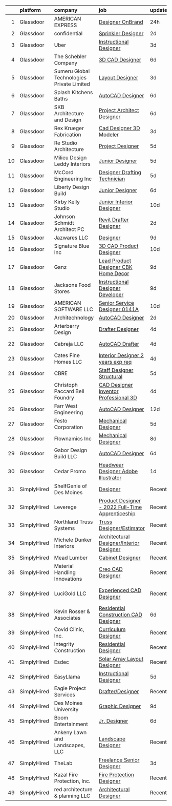 

|    | platform    | company                                    | job                                                                                                                                                                                                                                                                                                                                                                                                                                                                                                                                                                                                                                                                                                                                                                                                                                                                                                                                                                                                                                                                                                                                                                                                                                                                                                                                                                                        | update_time   | location           |
|---:|:------------|:-------------------------------------------|:-------------------------------------------------------------------------------------------------------------------------------------------------------------------------------------------------------------------------------------------------------------------------------------------------------------------------------------------------------------------------------------------------------------------------------------------------------------------------------------------------------------------------------------------------------------------------------------------------------------------------------------------------------------------------------------------------------------------------------------------------------------------------------------------------------------------------------------------------------------------------------------------------------------------------------------------------------------------------------------------------------------------------------------------------------------------------------------------------------------------------------------------------------------------------------------------------------------------------------------------------------------------------------------------------------------------------------------------------------------------------------------------|:--------------|:-------------------|
|  1 | Glassdoor   | AMERICAN EXPRESS                           | [Designer  OnBrand](https://www.glassdoor.com/partner/jobListing.htm?pos=113&ao=1110586&s=58&guid=00000182c45e2395ab7d3870b898ec73&src=GD_JOB_AD&t=SR&vt=w&cs=1_2e334011&cb=1661151880585&jobListingId=1008083074887&cpc=987D8AFE463DF687&jrtk=3-0-1gb25s8u6klu4801-1gb25s8uvis1h800-956b3ca7ab552332--6NYlbfkN0A5nblP0AAnhgopED8_ojjQZxlXcLntPBcvKwP4k1GUfGgSQRbHn3Z5UHu62_hWhZCCcMYxwp0uU0Pcj1q6cVrgIljY3bIzXKsE2sNzW_Z8cz2mPYpDOW0J9oKntewgd5MYjRRfkFOXNEWfrX4bRHFWr-WD-K58SNJlAfgYHxRYAxfVo_I9B0j4AjV56OG7-1LrXoLyyMyE5UY7eASLZw33vKHhNQYLuSCpQuyLqHrgWvSOYa34Lc-i8vn1NZb7v12-VI_oddQsjO9_HU2rRVF-840QdITxlh_ocR_HlHOdhGV07s2wlQarcEcL9m69lugAISFGwEoTDhyeVJE9xCnDDnwwcs-810qLdaz6CrK0clsTUGcK2qktV2mzlWFdjOIgH7GwLyVQPL0dD19K6HQ-xnHytk6zF3PFY95UHbdofLDjFZxeWl56pb6jCgLraU8%3D)                                                                                                                                                                                                                                                                                                                                                                                                                                                                                                                                                                                                      | 24h           | Atlanta, GA        |
|  2 | Glassdoor   | confidential                               | [Sprinkler Designer](https://www.glassdoor.com/partner/jobListing.htm?pos=121&ao=1110586&s=58&guid=00000182c45e2395ab7d3870b898ec73&src=GD_JOB_AD&t=SR&vt=w&ea=1&cs=1_33edc59b&cb=1661151880586&jobListingId=1008081176695&cpc=4453E7D8BA65D597&jrtk=3-0-1gb25s8u6klu4801-1gb25s8uvis1h800-e5f79f173aa6817d--6NYlbfkN0D_KRozbKJx95I3LRYgbj09bqBDFeyQG4s8tCOB31p2DMKUdpqmEGireAQHvMpqtrKOzEHf6M-IIonD_ZVtJj-zuYGedDVlWWv0L5IaDLkQNmHkNlMqXrCu3yUZ68cjflIFgGADZsoaPjvH0kugvb4Y4gxjlT1hwDBYbjiTbGmPi3cTVFzC_Cpse4xSbH39XzGScFbq1H6UZHF-vAdjzNEJ9ukk14aWtU4D9B3-IYPbFhp-h0N81nkKWE-NNTfRoUahMp8ezSCXiQhFg0xdcP_vVsEUfm29e_eGv-UJMsyzWqRhuRCbMa4rPsiMAlKUnHtbRqfpwJyfc6o3_J9aiKiYcR7qcqUUz7_uSGdksf0TBVM3PUmUvUw2zxE8KW-Z2SSrIKO7tFK5qTTPD803TK31Sk2q-vlGRcYwBbKOOE7IjzeSGhPBUWPL6F5iTZFpSNQKLgfRZB8K5BC1H4cZK8q082AJ2dfTeIeFg1Jyyfq_KwiGc6uleUHkGD8-4R6zgg7T_EKU0rN_pw%3D%3D)                                                                                                                                                                                                                                                                                                                                                                                                                                                                                                                  | 2d            | Raleigh, NC        |
|  3 | Glassdoor   | Uber                                       | [Instructional Designer](https://www.glassdoor.com/partner/jobListing.htm?pos=122&ao=1110586&s=58&guid=00000182c45e2395ab7d3870b898ec73&src=GD_JOB_AD&t=SR&vt=w&cs=1_e8a01471&cb=1661151880586&jobListingId=1008078785702&cpc=EA19F5B90D514204&jrtk=3-0-1gb25s8u6klu4801-1gb25s8uvis1h800-53f1da0432313cd8--6NYlbfkN0AVIi8UxprrPGU7QPohOxOOpynq0pcPnEidcD-eE3H2SpG6EIh1TTe3Pj6xHP4VZ3qe7iQSkDgQXrPGOJhb2oLcPBn2SFv93WbpgvdDlWviEqdeXRCPHDZefziCqu0B6WAEYLSG7sUzBrI8T9UZ68hx1tmAhLHujk5hUBHxHS987FwM5GmXOupT8a6XL3idBukX_nuoXReq40uOG3sZTmyLjOwwvtHrPu0VqVV7ocDiS882Gn0ocWyvbPlSlExhyzbSxwFwlPU73Vy1UouXsRvnNI0j1V9x-ogwWZ6fQCddjJpAZz3YlIQLEwFDonOVkJ215hw5NKozL9ljlyaWBggFfcBIQqo448VKiiQOAwGsAmr7Abg6N6_874SxFJlbF9TFNgDSljdtLWyYmYxyCGqQgno2cFtCqGMSKT3aMHWQCBM2N8SDNOMP7jADHY2tvRPzWmiFSe-R4kWENw-3ky66JpBn7NS31d8iX_zq6O4w-SRvRRVILrW6Dg4aQJI4CsQWivZ-nDld2aOjkimJ-VQjKwmdbb8KcE3-B9NtM0a-78-XJ1C__bGGviGCRYPgACjHGPYt4snyPQj0O2lAMpfKq1BtsTvKCWaZ1JPc08N9Pw2y0qRTsRgE3t0r0BSnE0ZFxhyhhq6TsiRbkSDD9mFMGY46Uf90NIPeePf7QTfjFWmPDE_FFulZG4TXrIqmk0VzsZnDgRPW7U0XthB_66w4OtObytmS87clB7XhFQp9LDJZombqItlwVfD8fAgV9oMmlJ-LwHnRqHRCtEVwOk_pULBirdlitXqIr65TA38udx3ynok-TOcGqBGqfKHxKUytl5aDX6Nyrg5B1iW6fD6Om0aPyY_vGLNWmQ9-87O1nsLL4HKqfjlQQ_L3NqmvkNOls_onvzYTRjzkir2D_Qz_jyjRiq2iRQEGR7WhZAlpVYx_GHmrbKz1yXUnYw5C5fmp_tYkC3nxzS6ZYn-zIMbnIyNrn1OHw2tS8-TKndNZgcSA-nSTXFQEdldvB_-X0cY%3D) | 3d            | Chicago, IL        |
|  4 | Glassdoor   | The Schebler Company                       | [3D CAD Designer](https://www.glassdoor.com/partner/jobListing.htm?pos=115&ao=1110586&s=58&guid=00000182c45e2395ab7d3870b898ec73&src=GD_JOB_AD&t=SR&vt=w&ea=1&cs=1_64087420&cb=1661151880586&jobListingId=1008072259381&cpc=89EC99896709E7C2&jrtk=3-0-1gb25s8u6klu4801-1gb25s8uvis1h800-077f6073299b6940--6NYlbfkN0BbKFwzzZ0yLSQjqY_WE9nX1AjSW77FPvXFQZAp_vA_bxFWMcVuo53C45-22D2TAPagx-nZU83wNUDdAKJzpoW8_CpV79kjtRo62c4b0e5KWXUhWjtqm3p8acm8Ehd382hZlWDbUGPZTj5EuqEzFSEM1Ymjk8al65dUXbsCwkZW2kRlahQoM4Ad-nL-YEEyT4Hxaq2QR8KxzUbU61G2B3vEexZHQv2-hJkXc3z7HzEa-18sR3MEsrqg4XWRbMtxj16J3dSJhs4t_uj8cgF3jz2_gz75tb_mIYPPc6idIb0O9ba7QR63PP7g-YvYhURY2DxltWGivc4vNHYdjV5-tXOAGl24NTgBlL9ZM8LtgFYfF9ey-MpTH6OxbhqZUJEXMGKxfZBJvo3JGZ6eOb-yyhxygyMu2rk2WIxkfGSe5M3qNYoH8TauBCEahV4nxC0GpDkcg1Kkdnk6MxLiI0hG8pK1taNmAauIuT0xFiK0phd7WDc0fXqks9tEOjF7_wLOd6JD9ZzYajlt7mE7l4c8HMMMGljPQTxkVAttF0QyzJIo9K3FQIH_9TA7b9g-Ss241guLpbubeneAddtI569uEAqy_PpI_RMI7wk%3D)                                                                                                                                                                                                                                                                                                                                                                                                                                   | 6d            | Bettendorf, IA     |
|  5 | Glassdoor   | Sumeru Global Technologies Private Limited | [Layout Designer](https://www.glassdoor.com/partner/jobListing.htm?pos=129&ao=1110586&s=58&guid=00000182c45e2395ab7d3870b898ec73&src=GD_JOB_AD&t=SR&vt=w&ea=1&cs=1_d9f2b58e&cb=1661151880587&jobListingId=1008078787224&cpc=6BF42D0955AE9A34&jrtk=3-0-1gb25s8u6klu4801-1gb25s8uvis1h800-264cd456d0b6434c--6NYlbfkN0AmhdkPW55Z5-HNKVFLI99M9GrkOAJIP80F6tGsy2tnFhyJbPfEMNceW-zJpZGbw9pOI3nArCXVlZlP9bVNExMLPDKLnPI__f_247Simyoivnw2cEOjYejQ36r1s37b8v42FzxVYdxNeIL-Hv4nrO6lotqyTzkUAsOdXbSK-ul67LlVXdjRW_7TA0djKOhwIitQj8ta0-Oi5X_YTJ1EGR-xlVmRsH34yndnn8RUbCZ6MpVaO1-T5UsYOPUk2Npe3ypRV4cDv80WMa62XlxutOomVAtgDXrq01_cRyW1Nu0hUdZXJtX624RPxEzwDG0IsOoqeUmPZ3vyxWl9E-KXWDspMnC6M29qyhGjLWlNi2-rhIWupOfkD0JPTerF3gvrg9_apwOUsrzrDyJZfEqZu86b5fGAq4RHoISa6kcrgx0jce0ps7DyoTg150ZdfxzXMGK3rHvZp5PyaAs8m9jK7Rxl8hHDDvAP4iSnoWdbfF7N_NNK3H-_cXTw3DNPBBSwyZO0wVybi7mktA%3D%3D)                                                                                                                                                                                                                                                                                                                                                                                                                                                                                                                     | 3d            | Burlington, VT     |
|  6 | Glassdoor   | Splash Kitchens   Baths                    | [AutoCAD Designer](https://www.glassdoor.com/partner/jobListing.htm?pos=101&ao=1110586&s=58&guid=00000182c45e2395ab7d3870b898ec73&src=GD_JOB_AD&t=SR&vt=w&ea=1&cs=1_51141f8a&cb=1661151880584&jobListingId=1008072218303&cpc=F370DEB82172BD86&jrtk=3-0-1gb25s8u6klu4801-1gb25s8uvis1h800-f3432d6044c31c7f--6NYlbfkN0DonuevtY08HOOSfQw3KBp3fAvihG3xPpDT0FAMd0VD7Pik3cV5ss8KkTc2yJe0r4zlChdJznvMCrNOpIsA9m8p8aM72DXU9YelPP7eOrjWSEpWgxEJKPIXSsgFxzgFElF0esAQoCLP3V6pXNrLxbUD9oV9MjmQ-pIBeFUs_zqDFl1yjuOvK6iQd7o3BOCUwLJQYtfhkRMjM6viwOc9BDEhG-tncI8bsuymcd76mwDTEXzgjxxybKxIlZadzZPMdW22dNVHkz8oa32bcLMS-Je21b4WPNNkCJKa2jp4t9LAyZwNqQSKKv8fpXBEZ8c77c5EiPJ_qWR1B7UQRP0NYShYeAR9-hty7oS3VRkKetMbIIfNsg6I1bpVQB-kko5a6Ccylth0J9TPm2uUMga0ntxIzABvp7uBnrm2pbkSmkfUvGRy9kdH-OjdkLhX8gCnLp_e5LSxlNgM2lXejY8SNz1V8MFNw1HskxnwZCcPBKtiaELOyYn1yH3YomhCEpDqz6s%3D)                                                                                                                                                                                                                                                                                                                                                                                                                                                                                                                                  | 6d            | La Grange, GA      |
|  7 | Glassdoor   | SKB Architecture and Design                | [Project Architect Designer](https://www.glassdoor.com/partner/jobListing.htm?pos=103&ao=1110586&s=58&guid=00000182c45e2395ab7d3870b898ec73&src=GD_JOB_AD&t=SR&vt=w&ea=1&cs=1_01370dc0&cb=1661151880584&jobListingId=1008071905893&cpc=E963DECF89F34517&jrtk=3-0-1gb25s8u6klu4801-1gb25s8uvis1h800-b253516cd2bfddcd--6NYlbfkN0AO-lx13pzomzdSppJUWL3QXsQT8oyFk4U4LWH8QC50CgncZeBqRlX7pDchTJRseeoiz3zq6-hJrumQD5f_K5rAGaJJBC9xANU9_db2RHyLtLmQT0Dt2DFEeX53kdYlDuFWU13zgZuIphbKa5c9gCYdid6U7URkEmX-swNXkFewkgsC_WAarGX82ZaypWAW30OML_DX0sePaM0wjl0kk-FGL-K5s4uO5n3k0ZRKpGW6nb0OcnkVPPS--NsDkfp1lPw2vF1tOxVXJp0WzwagVYLbw0wcodkWnO5_2gGyCDVQdsei-NjvZ0FawUmBkoPxhGG4R_URQUK_aGwjcvISc0kvCpO5yjZZchCi57YO5insJLFtjS5Zibm8bGh5tPy5K9mdLxuQWHPEsMux92iMNY1QrSlQSe4Xe6gSvgDmIeMGPfg8cztr0pdTBZNOEjJCJvq-zhdv3oIpr0Fu16bt5tKuDw2_IJCR1MwW5NJAz9_c7DRMGB7cJ_20cCGgqS5hakVUiarc87zeUQ%3D%3D)                                                                                                                                                                                                                                                                                                                                                                                                                                                                                                          | 6d            | Austin, TX         |
|  8 | Glassdoor   | Rex Krueger Fabrication                    | [Cad Designer   3D Modeler](https://www.glassdoor.com/partner/jobListing.htm?pos=116&ao=1110586&s=58&guid=00000182c45e2395ab7d3870b898ec73&src=GD_JOB_AD&t=SR&vt=w&ea=1&cs=1_53c38df0&cb=1661151880586&jobListingId=1008078706152&cpc=AC575CBC5C44B93A&jrtk=3-0-1gb25s8u6klu4801-1gb25s8uvis1h800-29daca4be54ec6ff--6NYlbfkN0BxkLIcfe0oqaYINownie861a0BJtkzmJW-WyGv8J0JYHtoKWOCQUGsN3OuLQ4F3cb2hOFgyxFnwCjYtW70eCJLo1RwBXIcAeqJKRgAeRiCSGJ99kyRoUA9TKCG-ezPjUqr7qQaOymPHD5IHin3zHlpAvKwBzV4DcYBzYhXkbLR2eTbCNJYwWm7lq-QcE5cWw7xMXcP677SgAW0EejaH2hGNDNjW7NkyOaZ6Ahur_emxGv8ESpVFfgjOX0hqm47YNK9EYT6f7U7Sw7d9Q0DwQ8lML9f7fXx-Hfz8_kJjMZJ6v7BF20ttFgKmOsIZDNUMrhPzcuyLJ_n6JIBDuLqiRATZ6p7PeGAwVfWFkxw5ajzCiPg1n97m4tKqOZ9F4UIkm403OvbwIYxPpdazDPLrcu-qbOkFg5sTHXSpqHEcfPr96DBlyW0_o5EDPC6tBgvsI6sFCcBHu8mCeDln3d695_nYx-qU2MuSgn-c_jato9R4MkYquMsImso_qKw4tjEjq9SheYYeOnKiQ%3D%3D)                                                                                                                                                                                                                                                                                                                                                                                                                                                                                                           | 3d            | Cleveland, OH      |
|  9 | Glassdoor   | Re Studio Architecture                     | [Project Designer](https://www.glassdoor.com/partner/jobListing.htm?pos=111&ao=1110586&s=58&guid=00000182c45e2395ab7d3870b898ec73&src=GD_JOB_AD&t=SR&vt=w&ea=1&cs=1_70f2ab8b&cb=1661151880585&jobListingId=1008074408312&cpc=142240F31AC977A4&jrtk=3-0-1gb25s8u6klu4801-1gb25s8uvis1h800-858b11d180040ceb--6NYlbfkN0CPEiJEzZq4I_K6S6Q9VC1QMfIsI0INZ1UYi7vjgDL48SUvOQou6hjmTxBSWgOYsWbp_tRSpWg7BTKC2JqhnBXgsltB3QszWtwFRcmW72Kzw6-Lmgu8AhrWar6MpD4Y-RZhMjpRqan9EGl2YJXYYXElbXSCOGqGJNZv1A6z6OSWyzAqU9e5Zw1B9n_a6hiLB3qLqZ-bXXMS_uIVg3cGVuWonV9WCsEIG0diPo7Rrr67whuC36r_-OPh9XaA7Q8FMyguJVoHfTXfiSHBPnoFLEPagjMxlkbMheQr6S-hNd_Pjd2KdL2bc5RMtO_fYqK5t14njRE3XimiFPCBdQvHo4-UmHpvGdHmqOD0PhedM2eVdxSP8tVT0GBSrO7rU2SXWZrlZ-Fv070a3zo-qQbLWeoT6gnfvGZKxBgww_lm0ZfKWHOsgqEEM9MoPfwVm9tl9AyrABsrZrZ4jeD8-gU2xiDzEl3t1UYbPMcGkxHwesfMdn01FjVDBd0boaQSy9myDNracSlZy8P3fQ%3D%3D)                                                                                                                                                                                                                                                                                                                                                                                                                                                                                                                    | 5d            | Dallas, TX         |
| 10 | Glassdoor   | Milieu Design   Leddy Interiors            | [Junior Designer](https://www.glassdoor.com/partner/jobListing.htm?pos=120&ao=1110586&s=58&guid=00000182c45e2395ab7d3870b898ec73&src=GD_JOB_AD&t=SR&vt=w&ea=1&cs=1_e8243e86&cb=1661151880586&jobListingId=1008074396334&cpc=4269A4BF187C94B7&jrtk=3-0-1gb25s8u6klu4801-1gb25s8uvis1h800-1d51c7fa7020f8c1--6NYlbfkN0DLxniXb9xd09bch3T7EymxCrgj1jiT2kSu__xrmi42oF2YgoI96r1rwkU_ndU2KVWfA9Oq8yS73wFcvUG3OJmBvHqYUumnHNAEM6BG9T1yq2jy89v0GY64OubIpyjm4zGVh-wVbVFeYCG3bjOvb6NewT5gUGb1cu07pVpuhz-X3-aKCaO-ZvFj8jGxu-_AhkXbig_96f_YwLPs21iLvt4pAk8EScRp5YJGqX_EeZIOdyRCsXufhsqpK2LIyKPDlr29MPBkK9iKxKgCHRUbafsPfVrZY9rJTokQ90gRMcDlW1rahd9Dc9_Rq2QRcGgU4Hmv4BbXv5dkwQ2j5rGXSZWlFWUL60M-tbvU7U-z0Pi3jID1wD9XsW-WidZ-dExEcYo5EvyZ7Jpsfnit8ZxIC2X9vKqet8Efder1kTYQqaV8b5hFL_6ByuzcyfYfNoF0fuBBEMEKserszDcEiAYTp9FOTDjW_VL7VSUg5iDIN7MO5SlrzCdS-2xsTcw1T0Mzt_IBM_lZ7tj1Ww%3D%3D)                                                                                                                                                                                                                                                                                                                                                                                                                                                                                                                     | 5d            | Skillman, NJ       |
| 11 | Glassdoor   | McCord Engineering  Inc                    | [Designer Drafting Technician](https://www.glassdoor.com/partner/jobListing.htm?pos=110&ao=1110586&s=58&guid=00000182c45e2395ab7d3870b898ec73&src=GD_JOB_AD&t=SR&vt=w&ea=1&cs=1_65f8f0b6&cb=1661151880585&jobListingId=1008074105608&cpc=CCA3FA1ED0C0175B&jrtk=3-0-1gb25s8u6klu4801-1gb25s8uvis1h800-55725410ea2bc8b9--6NYlbfkN0CzcDFs8cjNZITHzPaspPYUdxCTppyanGLeq-qEeiOFH-dyeaW5zENT3O9Tfuzbhrp6A7xj8SpKvEkO9QSPlYhbDR_34n6RNB2Pux5rToQe7hMKDA6KNqoQB73dknAF8AvQ2MMMHzXmZ0dUeYcmTiViP8HeOPNtReQdfBz-brf6xkXaNZXj0Ryob2AobCClGEXc_DjvJvLyge9BuBfJ677CsZ160xh_qOdMgAMCe8gL7uoSTm_PIexkUTeAxLBbZWiXQFbioa9tKLH9FVmw4Qe_Y_3XWA9k0mA_tgqz3Sfc4fBFhLwXkRJjv5EHE2uqyY_80hCxLn5HhsYyCDAIyn2MYIMx6H0885gbMTbyN4wPkgNH__JZjLNlwSkSzgFdX3UEfCO0_ojRNTfATRRbAeDSsC0UtxV0j5rsKJRjUu5GrauWS4JIGO-bziidgaucvSmPuuutLI5Yes4XjCwifSMwK0jLxYKE8J592MCBh5DW2HmfXOpazP1MVUcVhsYXoXUqRh7OqqKwzSWCLjEBzPw5)                                                                                                                                                                                                                                                                                                                                                                                                                                                                                                    | 5d            | Denton, TX         |
| 12 | Glassdoor   | Liberty Design Build                       | [Junior Designer](https://www.glassdoor.com/partner/jobListing.htm?pos=105&ao=1110586&s=58&guid=00000182c45e2395ab7d3870b898ec73&src=GD_JOB_AD&t=SR&vt=w&ea=1&cs=1_04bcde7b&cb=1661151880584&jobListingId=1008072310145&cpc=E69AE68E9F819198&jrtk=3-0-1gb25s8u6klu4801-1gb25s8uvis1h800-49e739b3cb7ea45a--6NYlbfkN0BTy4Vq3kUv-8E8fBOrhZt-7WJQYqv7u2ur6JnxlE7nq0Vi-lP5L835ZtT_CHIIy76QexStr36OF03dxYuklNIZ-dbtkF0hxxUFQgvf9gRzz3ezlLOBkR1HuEgm53nNtorZLoOA3Thtu_l-9fFR0vSjZOyfh7VaJCtYHuwapkMaMVn79JU3YZZlDyFswqpT4DcFfXIrfaHTZE0OsoN8UZY3AEgeJfT4E_jO87Qo9kF9ZwDropWycTLjCKT8gxs8cSBh4GYtOuqto48ShYdEWh6qox37A_BZ_vD36_IN6LSKGb4c3pLm0l0k4r5LUBa41MdbeDax7ymWJSMvHkAk18GneVsn_um-4w1uIG0UL4v06yvBBzqEDJ1du7lNQzg7ipqA20wy4Bi1UK6XUa6l5ghK3yf7qUKKjx-3CgXY7-7PVZ5Nf94EIGONdF7Xs7bDNeMuXMW78azJm3b00aCAE8Ca4cCg_0GMvhGU5QBChYzRJms6Xu7QfK-s3wkZF_145uDEfeUK9qBYRg%3D%3D)                                                                                                                                                                                                                                                                                                                                                                                                                                                                                                                     | 6d            | Grand Junction, CO |
| 13 | Glassdoor   | Kirby Kelly Studio                         | [Junior Interior Designer](https://www.glassdoor.com/partner/jobListing.htm?pos=118&ao=1110586&s=58&guid=00000182c45e2395ab7d3870b898ec73&src=GD_JOB_AD&t=SR&vt=w&ea=1&cs=1_a1a43f98&cb=1661151880586&jobListingId=1008067209900&cpc=E0AB5B669D1DBAAB&jrtk=3-0-1gb25s8u6klu4801-1gb25s8uvis1h800-1e093871097d3f3e--6NYlbfkN0D0ZqxdZg2TwcIemQ4yr89eGinLCR7bn2QHXosobzuZIHsiSwugb_1pB1H4_N9PZcv7Pw9gazekVUm-A1inlftsEqr8_sYPtwwqDAprKaN2D7soowk_UX-cVwWDvAf6-qXfS_mFh11obRdjfXW171u9cXTAUTaD0abARhBLeBEb7UBl8oOz9_fwdxuDxlJngkAfUM0KXPHzWQsnfhh1qZoTZLOr1aWvRhEldqp7JZv0h7yAY3fJgDSdr7d108jf3f_5YhF263UU9uvJUNt0XFinuVYZdweNjqOGM9Rzgqv3PBs2A-uVzw5mmP_hIFPIU3VJTi1Pvh0dAvohmA4VX-YUzQ-3w5Vx9ZvGs3ySoy7fLNLPdrQ5kt30Zeymg22HkEZU5faillEQ01EPnXgF05tfcTiG10fnYGcNA9h7wq-9ecISn-Q8S5FxT-a2PBIYZ_qC5B4yJnSCdINpqpzEjG3auOzfWVPWNicdMeGvtWLwAtWlK2b6pMNIoTM0uPInY_2vMkPgvFrTrg%3D%3D)                                                                                                                                                                                                                                                                                                                                                                                                                                                                                                            | 10d           | Salt Lake City, UT |
| 14 | Glassdoor   | Johnson Schmidt Architect PC               | [Revit Drafter Designer](https://www.glassdoor.com/partner/jobListing.htm?pos=112&ao=1110586&s=58&guid=00000182c45e2395ab7d3870b898ec73&src=GD_JOB_AD&t=SR&vt=w&ea=1&cs=1_2dd04d47&cb=1661151880585&jobListingId=1008081110386&cpc=AE7800CE93453CD7&jrtk=3-0-1gb25s8u6klu4801-1gb25s8uvis1h800-a15cecd06f4ecd5d--6NYlbfkN0APToHrk7ILONyRglvlT3LJMO76dZGJsKlG8WQjsY8Cq4y0vpoc5mYwcLNSp2ptoV4EkiYe4V-mf8j7mSV1ZiJPbStoMqPYYgqBYPua8c-tO5UoJoGwsARUqeKPwbumRvYTjs1II-xekv_1llxSypLF5Ci-5K4jn_YnZUNqXYb2AvcEgX3p6emf2VWvNQO1p6gw-0KfLeoDnntlu7rkqPMMn0_C-IXANtEdW_EysF2zLJLZrDH4XS7-OAFZz-FOUMgfQlZW1z0WLTy36gbB4ySz8NY-U7BWzOZ1HMhgjJ-X_i5Fx1TIXGFDHs5WHvOhe8Sc1ylSJZTNBznzQb_wRjG32SUbK4grM88esZaw4lClh6MOdrzxRdyZushsLAxcv2rV_aHrgCAkA3WBm1EeyRV9QjAtYSYnDt-CO5hI-e5s6V9SbC6ASs_2RHA6Vla-PGXssFsfEo8d7vQbVsjZt_HFazDtPjTIE7CiFvVp-uLGX-29BQi_w85ZnEtF-2VK46EPtzkLYSgQwg%3D%3D)                                                                                                                                                                                                                                                                                                                                                                                                                                                                                                              | 2d            | Corning, NY        |
| 15 | Glassdoor   | Jazwares  LLC                              | [Designer](https://www.glassdoor.com/partner/jobListing.htm?pos=117&ao=1110586&s=58&guid=00000182c45e2395ab7d3870b898ec73&src=GD_JOB_AD&t=SR&vt=w&ea=1&cs=1_afa5107f&cb=1661151880586&jobListingId=1008068422080&cpc=42732659D6A4AF75&jrtk=3-0-1gb25s8u6klu4801-1gb25s8uvis1h800-8cd4dff5efb250c0--6NYlbfkN0DeyJ4CP5CzwT7broxeUwKBt3co1QwKwWitRQqJu2WRZ_kKpMlMYLC_KK2qZzoC5HTKvp3YwAcuOPkH5ay5-yScHnXlxQkXNXdbFLxVU1f3Kr1-ZLRni2_4HHsD-2_1TxBaW0Nt8tihfy4SEzSQbIlrYzzOVQQTgyKSLPWkpoTim2cr_vQbWr0tbHjHrIhiSIu9wC1UO-CGgmmwNczNmE-R6GrjBCDpDNYl-b2nez6BYq5iHeKimdqDqhEq_kOn9iniFfrZfti7VVawN3kuAv6S94mCzqUlKwXBsszIaHxeAwJi-8swJFJOlAw6m95Fb_Par5g7rF8iyD3Ng3fVhU--bgdbmDvN_AElss0Jhi7gFQEaCqLs81gKKkCcyaxaSvpvCss0P_fz31hxZxW_q-6Li1dPJGSNHLl2pVm8D424V8OGo09NCCA7BzlSPl8rmHn33QWFjmYgMtUl50QzmgBhdfsxZyzUPqhoL_qhasOcDinG9xO0rfHQ)                                                                                                                                                                                                                                                                                                                                                                                                                                                                                                                                                        | 9d            | Sunrise, FL        |
| 16 | Glassdoor   | Signature Blue Inc                         | [3D CAD Product Designer](https://www.glassdoor.com/partner/jobListing.htm?pos=108&ao=1110586&s=58&guid=00000182c45e2395ab7d3870b898ec73&src=GD_JOB_AD&t=SR&vt=w&ea=1&cs=1_6f236f4f&cb=1661151880585&jobListingId=1008067139928&cpc=ED5DFE76174CF26A&jrtk=3-0-1gb25s8u6klu4801-1gb25s8uvis1h800-60f998b6e88f67b3--6NYlbfkN0Bi-g4OEguhQEx4pjzkmulzkFDPdVMQm6g82nLRMcVRUMnZUr0y5XvhZobY6IBj37mumuHfRFhn6GcxPqGYtyHZAmGoREzziX2KWrII9ymLQD4xQLMuC9tbnSFUFRxFIKk6rMlux-dGOgWNSr_QNGWKZBTdD5P0FcsM6M7m_KJith9F0zl_j0u9Q7WO9RDd2JUYzelpFQFdz28-Yp6QfWFkbXQirdMeTLIV8ivI0YDL9MfO8KPfTmpW3PO1Ub_wLMatrOtr1eprDv0wjfp2m6SEadQ3btTE1fnHLz37YcvNTCect761Yn-levBDYqjpKHhVM-wYjxkQcd-iAeBM0I8T3fCF947jiTujhdvjsnTxX5_5Mvoi4N1NBTXU_31bbjUh9g6iG-rMTpMIWpD8JK8YHrMZwa3oR0NJ7MwA_dTjS8GlJh_iqyu510jkxUFn-EU2L4CTapL9nWl4Qqi8i2PlT5MTulfODg_fnV3DVnswdu1-2AuFuqaOwwtUs4wX6pAxaxcIlmA-oQ%3D%3D)                                                                                                                                                                                                                                                                                                                                                                                                                                                                                                             | 10d           | Walnut, CA         |
| 17 | Glassdoor   | Ganz                                       | [Lead Product Designer   CBK Home Decor](https://www.glassdoor.com/partner/jobListing.htm?pos=127&ao=1110586&s=58&guid=00000182c45e2395ab7d3870b898ec73&src=GD_JOB_AD&t=SR&vt=w&ea=1&cs=1_8dfa7d89&cb=1661151880587&jobListingId=1008068987656&cpc=CB2768E455C10F6C&jrtk=3-0-1gb25s8u6klu4801-1gb25s8uvis1h800-13700906b6d1648a--6NYlbfkN0Anjv4JjHDbMX-zR9CyFROs1qN8oGKcXIx5YNWCL1PMwTz5zywG_w-0MEeNPlUC2BZAp2bWO_DN62c0vTrBxRSBBYMuXDlwoAWHSL_AB2wc2O9HBKwTMcN8dXDcT2kVp9vMT3s3CDxm5-oXjdoHt71VMB5NICatcpLAaoS67KBjlGGSjf5EACQKW_9FTRuYwp7pJSLk_HMHQokDzvltXZkwILa_mu8sVH-5_OkDUbBpFvbP0fhNs_URrTUSMa7mk_JIXlulYcU2vZ-wZaYgYG0U29EViJknYIELtGFxPU0AL6sWcb9C5MjrnGx7o1rkedD2tG0a-R5B48n3Ti0jVRAIBirM1yLF9nbTgAGPi5wBwdoao7XumZqEsXKjLfGc6x8N2oB5ju1mTBVYwpmaJTVva4eDmVg2eGXj0QSho81NhGSDb4bo34WwoKbqwPjok9P_UQLX25KvH7ltuUR9J924LWkg1m2BDJ3zDRJgGmRa3Boqv2xyEac8ZyBRidIJn5jO7CUhnJ4250L3K1ICMdX3)                                                                                                                                                                                                                                                                                                                                                                                                                                                                                          | 9d            | Minnesota          |
| 18 | Glassdoor   | Jacksons Food Stores                       | [Instructional Designer Developer](https://www.glassdoor.com/partner/jobListing.htm?pos=119&ao=1110586&s=58&guid=00000182c45e2395ab7d3870b898ec73&src=GD_JOB_AD&t=SR&vt=w&cs=1_ee4e5199&cb=1661151880586&jobListingId=1008068466496&cpc=AD83F33F617EC596&jrtk=3-0-1gb25s8u6klu4801-1gb25s8uvis1h800-b19b69fe8363cdf0--6NYlbfkN0CsjO7NX69_cgtMmzVr5S7IbVB2XCq2cQilH_gsKAsQjabprN3_RECoq6g6llhicLcQAXOhcjRzr61UwWpupSZcmO2DckrUI_tFChIaLkUJ5oll0k9hh3Z4i5y0a1uScoH1lDiUt3jkV1Bhf-LNe8ATcCbbWaVSujF3tHhCVGqYX5ZTMYl4W_eT7zUxp5RoLaxyl5YZevBRSe5RpdCqLAoI62N9e4KAMNt4pTiOTW-YZTw2zoqWiPtBnH2litOKiQJYSFnhAlJdvoiU82tFataJ5mm0qSbvzBtB6X9Gp-pQwZ6TPSFFpWvZlX6TisO4SvTq77iTNMEJTZdjzOXUPUzlMCFm_mF4eEXfOzRgAhg0R3IFcWrLQ_xoo-H-8hTM6Mkh61lTHBf93i68mYktbj5560QMqzr1xq5TkO0A-IQVMDD69mZxLqOEkDCqr9fkb3ZNjXCGzTWGqacs4FTJ59DmkCG-npEncXbrIV0pl_DyCqTG_BTXWZYVaQjlZ3We-Clani5iI759Rms98T2MNi9COOa9G1vn2vsRDy2ehHdwh-_5Z96iAVGjTifKwgU7HEY%3D)                                                                                                                                                                                                                                                                                                                                                                                                                                                       | 9d            | Meridian, ID       |
| 19 | Glassdoor   | AMERICAN SOFTWARE LLC                      | [Senior Service Designer 0141A](https://www.glassdoor.com/partner/jobListing.htm?pos=102&ao=1110586&s=58&guid=00000182c45e2395ab7d3870b898ec73&src=GD_JOB_AD&t=SR&vt=w&ea=1&cs=1_3d82312b&cb=1661151880584&jobListingId=1008067765389&cpc=2721CBE9C88BCF36&jrtk=3-0-1gb25s8u6klu4801-1gb25s8uvis1h800-36cf27e8917f693b--6NYlbfkN0CNayYzF1mBaI40OgT78t3Q2d9IxlwDzhsYR4HK7epYUURqj7ThGxAT4h9lOQYmKq9R3ry62CA4koyTcYr3Zw2Xl7Wk_LJppx8iOy81pyvJTYTdEu3LB-KunCxo9zQ-ykFkhUcCsz2tbVAPKkn4sOtyM53CnghWURXZsJEgUIdQ_oWhBsHE85R1IYBP4NZJp5QD4cuHg0ZCtN1TjBKqzrZ86GLGzSTup4ANQl_fsqxFmHCpTiQy-ftvN35T8yNIQ3dCAPK16k9mj-7eBoRf6P26uibvtXi_COcAlZPOng4IOkIzMeZzJ9diBMX5caHrsEqj6FvWBac7rEKrn0vQy9fab90tdt3rJ3SRlJuTijd8meMiTKsfnMm703tkesix7iNr_vpvjkSme7uRoGoVFzk2wrc0Hq9pT7OD4sesyuleuvAwwVsXgVlY6moYGps8-isKdrE_7fLyq6P24CyIf5XD17UEPnNNKjvVpAg1CYluHoQsC6l3nxtAHjh3QUZ1oW8dxhYl5f4uAHpp4g6xyk7J)                                                                                                                                                                                                                                                                                                                                                                                                                                                                                                   | 10d           | New York, NY       |
| 20 | Glassdoor   | Architechnology                            | [AutoCAD Designer](https://www.glassdoor.com/partner/jobListing.htm?pos=130&ao=1110586&s=58&guid=00000182c45e2395ab7d3870b898ec73&src=GD_JOB_AD&t=SR&vt=w&ea=1&cs=1_89e68fb3&cb=1661151880587&jobListingId=1008081356208&cpc=D01F56F24F237C35&jrtk=3-0-1gb25s8u6klu4801-1gb25s8uvis1h800-5eb4497c94dcb961--6NYlbfkN0ATuzukLZvOA7Cxi5gGVTPK8s05ijijAIGQnHXs5Od0Xxlz_9ucv3NNSafUHNSdmfbzvjLEnc4FmsRjNqSxOBFvYGYrMPJZcwlG-UDBzZFY9AGjFgPuFZ1P9OtM1JzWR-_7_SN4mk7iLghREFQh1F0KvjcXfOi8-GI0yLkzWvxAIZ8g6h91jiY4sPlBZ1b3Fp8XSzMPaUoCiCa1OSehivi5Kls4nhfV-_RRZkPR5n83tQvJvkVfLAm1vaN4gtzyDAMir5lirVQILcVrNr4qbgkb32l3jdlEmnpuQj3waMNwvoVykJzAXVfqxOZ4xIFHCUSnh2Hn8q4p7JQOVNk9m0K_bIaWisf3ozFOwZsVPxRzHt5Zj72Bm4noe7sOFkEAObt9NboPFaEb2FY5tp7UQL3v5PT3wmYZ5a_8ty-bKiLLmd9OWi917kaMVQaAgQKAl6oo4wtq3YCrlggdFpxoNtquu5hA6eD9c6Zq3LsnQOsGMZw5iorm3zR564e0ltxbL5c%3D)                                                                                                                                                                                                                                                                                                                                                                                                                                                                                                                                  | 2d            | Phoenix, AZ        |
| 21 | Glassdoor   | Arterberry Design                          | [Drafter Designer](https://www.glassdoor.com/partner/jobListing.htm?pos=123&ao=1110586&s=58&guid=00000182c45e2395ab7d3870b898ec73&src=GD_JOB_AD&t=SR&vt=w&ea=1&cs=1_583c60e9&cb=1661151880587&jobListingId=1008076496738&cpc=10BFF6CCFC5AD8C2&jrtk=3-0-1gb25s8u6klu4801-1gb25s8uvis1h800-b6f9d21c438899f8--6NYlbfkN0BdR3jfiu_ReZ5kREhSmStktyfZ2B0WAqvge9MmcMiZCX_YEzp3pE4dMYiQ-7UupLPkLoIzoxopOafDqsV4LP9Qv1zczYoTUF3lKgU34OLu2va9lS_U5my_j_2eok1bZ8elvUFfbQhFjugWPSaPcPA5KWqfYkNo1fvm1JsBvjUZGoXH0p6PE2cbdDIpVH2q8PSbeAZ1ZxwMNNMoXUjHND60yVVAHpGPagLpfVLiER0pPK4_iPieGGLJTKNGC8hl27CpdmYPVKfarlu7DdAPBhCHIruSuPMF1Xye3AsWsf2KQqiIR1AyXsKbUlbUbjFHtX202nzBET-NNGMSdNHKisdIDOBpTqzBaXdUXbiV9-vQXMncy7hO4ntErUQGEhu9_XixJ22GapQdjIzKYlpnBOOQLhqo5Haimg6kvwreLxVQaWm2NZn9IzfDtrdwfaT-Xs6u0l2fUGObYunU2H0n7ygocJ0ioOfawPT3R83uQRxpDXbX7X61HboK9tvhtnFr5T4%3D)                                                                                                                                                                                                                                                                                                                                                                                                                                                                                                                                  | 4d            | Sausalito, CA      |
| 22 | Glassdoor   | Cabreja LLC                                | [AutoCAD Drafter](https://www.glassdoor.com/partner/jobListing.htm?pos=128&ao=1110586&s=58&guid=00000182c45e2395ab7d3870b898ec73&src=GD_JOB_AD&t=SR&vt=w&ea=1&cs=1_9339e02d&cb=1661151880587&jobListingId=1008076246544&cpc=23A796B44307ADD7&jrtk=3-0-1gb25s8u6klu4801-1gb25s8uvis1h800-7cb2ee9435b42fa2--6NYlbfkN0BzyIYrTMR_AjNKh_kvAG8N613gtHPANQ3sdLTkrtBd-8IxFHTpUoltutZnLWUZYDL8vBtuqu0wW_rXE8gFFkjsQZT5MxXZI_UVla58Xc102UzN4mL2u0k8PBktAZYwjEcZqWAozyd-GQ26XWSDRDPEUEljJ8tfMGymAn78PFqBFL15gRt29TeQSV51zm5VcjRXwlWJFEYIIpI-AXgwRZ5PhQBZIxYHqp8ITbSiyWXi-G4v967SkfME47IFC31o6nNLdboDP-SCZkP7GBGfGV8mb_MLvmrFhVf5aScXkeWoCYOzXNERBx90ByuaP32Kz1fdXgfuNsj_1jA-PExq-R0bdBNJ7qtIEaedyqi52yhCd2d2oOQ9V1W8UGAxzU2OcvcTyq0G_KpxaND3W1aZ6O0SO0GfpMo5nJtNlpD2zQx2vJr0PdQtZCkEPQsa6SFTVvx3BNRLS8nYOSRda8b6_x1OQ2b8xEVfvoDxH1xtUafT928TXikzeTTCvaqFRBoTiOo%3D)                                                                                                                                                                                                                                                                                                                                                                                                                                                                                                                                   | 4d            | New Hyde Park, NY  |
| 23 | Glassdoor   | Cates Fine Homes  LLC                      | [Interior Designer  2 years exp req ](https://www.glassdoor.com/partner/jobListing.htm?pos=114&ao=1110586&s=58&guid=00000182c45e2395ab7d3870b898ec73&src=GD_JOB_AD&t=SR&vt=w&ea=1&cs=1_79dcc739&cb=1661151880586&jobListingId=1008076060985&cpc=B72925FBAA4AE515&jrtk=3-0-1gb25s8u6klu4801-1gb25s8uvis1h800-b1d5043f021e326f--6NYlbfkN0DWtRa9NJfjQIs4MWRRqD4F41esfMsK79cV24t80VXfzcQMbFQByDlbeJLAn47gP9OA8PaILGEMC2w-g6uDT8Cmc1bHXml2PXQRYOsFABsPtB2BdPq9BP9PUIv3yj4Pl2zKkrlcuuLbRbNmbo61eIhSPSMxV0VMz02VT2N77kPsE3iEc53yx7u3S6Jcqezc49xM6BuQ6bmxWSUgSHWGSjN_5THDn3_b0topVf7HAmpJ4axSiBREOXQwRwSBMWaFQniQGunISZjtPPPRLZyus2s7QwHXZ47i0AP8ZAPo4NZFgdIHUjXuYIqXfwacA8pKpwF6K5vjn0iJkAgCmbBfPk7WC3291XsSQMAZdBODWY9mGNtyzVpLuuuN1YKFQOaDmgvL_iwOD8jd_iXxhVDUR4utqv-5L_btbtw8tWppK0WLzdtOx9jDNW94et2ydL8rBIxYPXhItoLGUHI6ttRmt4c-GbiSVni9UuT77D6g5WW4e3nzoLguCU12jgbCyAnfAANtlleyAwAUJUiZTrCWazzGS4PFH8fpmss%3D)                                                                                                                                                                                                                                                                                                                                                                                                                                                                               | 4d            | Stillwater, MN     |
| 24 | Glassdoor   | CBRE                                       | [Staff Designer   Structural](https://www.glassdoor.com/partner/jobListing.htm?pos=126&ao=1110586&s=58&guid=00000182c45e2395ab7d3870b898ec73&src=GD_JOB_AD&t=SR&vt=w&cs=1_e2c03323&cb=1661151880587&jobListingId=1008074145862&cpc=8EB93B92E86712D2&jrtk=3-0-1gb25s8u6klu4801-1gb25s8uvis1h800-c87d5e5c298a8191--6NYlbfkN0DIfMLMH5eMFB6047IPcht0g7S-IdG15S1-7iIlPnvpazMqI57TbRLHYiq67D4XJfXAaJkPB1PcWqHloSi1syu63wfXcg59ftAeg1flVBP21rM8vvbH5wrKrVBff4pqj8_raFquuM2BsfoUVBr2nxdlds9CMD80QbuAPAb91ObQ4ZuECIZ1njVjQozsFIXLnCEb9DwsVqawwuDN77bxnH_s44GrPyJBmxhcGfAWp954svFG9ve-a14HFx9pYIZR44EblJmudJ6bF_3Zq8LcMPSYR_wi07UJTBim6174tOSEQBATMK8vdwSSFjzh-mPSYUwEBKd8YdL8YymRlsebQL970l7eTsfAMPY4pnZulwca9w71MawVTpXL6pX0SZeAe-YXJvHakRNoNyey_54Zsa0cjRR6iIayp7i6TKD1ZrXyhPZBrN7yKPRrPTFBSQZaiawJLZfkAyKcwDC5W_mArVVoJaST-EnXRoXz83m3O7HbS0QXRCQvaLTDoAy7-UhOEskh23x5Lei8bvDK4bS6VuerUVGH6BQEkil0bd9aKIekMXyNGgLWY6WrhjdMfRuTzPE%3D)                                                                                                                                                                                                                                                                                                                                                                                                                                                            | 5d            | Charlotte, NC      |
| 25 | Glassdoor   | Christoph Paccard Bell Foundry             | [CAD Designer  Inventor Professional 3D](https://www.glassdoor.com/partner/jobListing.htm?pos=106&ao=1110586&s=58&guid=00000182c45e2395ab7d3870b898ec73&src=GD_JOB_AD&t=SR&vt=w&ea=1&cs=1_bffe68e6&cb=1661151880585&jobListingId=1008077131079&cpc=B37DCFE9362AFEC0&jrtk=3-0-1gb25s8u6klu4801-1gb25s8uvis1h800-555ce8ac3ff8a150--6NYlbfkN0BVVSbUv1P2vZww5cAxKPhShR-OJG9VxwbJyWyCwX-wyZcoVs4n3M98Qsa-Bv8FaOWfLC54gVsrlTcoDywXUf7fpphEm06aWHhBaA-umOZQwWw55Kqr6cO20ZjHpMUQvCkNsdWYMLOdOncbLnoikp_pDnRFxTZEK5OxmaL0McC9tO9iRKTpP32tOE3yzKmcwsX1o7xDT9rlpRMJokmlASmIqAV1_yabYLd_TEVt535Jy09GLKbh8P9_umMR0yTLKk_uR4uOH4v-f0n1YqKHIEudSxc5mbTp69wVzNL9r1aUnD_qnk60iVYVXpBUsBNg1W-FmKBVBEISIL_rrYctfF9PWXSfJBc6G8YWOT8IkR_BAfUQOmRrAs5EQElL_RsPHKP2W3upeex-klmUBh-NLSANtmQyACP1SB-Li_k7SsHvyCQ7WKZ63oljIAC9vBTCR36iL8rKzNfzGzz3KEIcBtaOJLb0sUkm-7vW4bNCC8Km0tzq63R2AcIR4L1pKE5WLxGgNnZi9oobTA%3D%3D)                                                                                                                                                                                                                                                                                                                                                                                                                                                                                              | 4d            | Charleston, SC     |
| 26 | Glassdoor   | Farr West Engineering                      | [AutoCAD Designer](https://www.glassdoor.com/partner/jobListing.htm?pos=125&ao=1110586&s=58&guid=00000182c45e2395ab7d3870b898ec73&src=GD_JOB_AD&t=SR&vt=w&ea=1&cs=1_cfe451c6&cb=1661151880587&jobListingId=1008063527374&cpc=E12678FCBA555788&jrtk=3-0-1gb25s8u6klu4801-1gb25s8uvis1h800-7ed93191647e26c9--6NYlbfkN0Dra-j6OQ9VPRfFqecaI86V0A4_x683DNlTDs1rdlUj37JdK9I8TBiHp9yrP4NrFNDR1zhR86vbYfl56eoMZngGEfsd5lwFODamJvPQ5B4qDYhmbAa5lVX6KUcx4YkWKmAehIE2y9unQWwHMSmRBPjByhJO9D3viVvDi3UOR29bTg0eZ8TB1CGNB6bCJYPAxS53TaYCTJ-jpC9w8bbGXwkhQ7Q4BYmMGmcOTItqbbC0Z0ZVEjZNhrKdHnlrAVH3XdARyE2yqsTDg6s5W3w1grlfvmxqWXTlOChxWmWAcN80aDL9kipB9DW-XgLIfOYaL6u2--lIkLHFHN5v4RW6Y-BWbBIvhGiiRVbvbhCPUaPFIUQp0xgMhmgPS-Jc2hliuohQzi_I-u2e-uoJOJf4oVsPs7XRSA2DfWsd3xVQ8cTilMHDVL9Y855zQ4dMTRuvq9HOqODZZzS1hj3HZcjIM81qco5sB_FkLdWz8CKg3XjWZHbi3M2SfiWt6YK8ziC_igI%3D)                                                                                                                                                                                                                                                                                                                                                                                                                                                                                                                                  | 12d           | Reno, NV           |
| 27 | Glassdoor   | Festo Corporation                          | [Mechanical Designer](https://www.glassdoor.com/partner/jobListing.htm?pos=107&ao=1110586&s=58&guid=00000182c45e2395ab7d3870b898ec73&src=GD_JOB_AD&t=SR&vt=w&ea=1&cs=1_5367a7e5&cb=1661151880585&jobListingId=1008074938257&cpc=7B153F13FE13ED32&jrtk=3-0-1gb25s8u6klu4801-1gb25s8uvis1h800-c7348ada449da022--6NYlbfkN0CPDdtPpl5K3nEl803mTzIoVFfZJLZHB71ijjJAfcgDTs1Wlxec1mhA3fA7MwNg6Vs55J8nmPlFfFoc-16hzVNclce4-gtYwVrVK4y1A_uc5FNLBcFEUBgGwUOXh3-UUJ4hJU8pPdOjsQ350-5sbz-hEKsv4tuJhOmUdzBv3nBKWW7Jy_g-Jy7CiWS9hqIo9qyVkdYyE852zxDmAhj45yJJw_LPs9rxYb4qduQ7rodS9TMibUTZo6C1nJBqnJmfEZZRBUChXqSNGZ1FOP5PsKGI2Ei4iq8JGpzBw_FiFuUmBmMAvvyVkP1k5O-8lxsVRq7w7_bc3rk6hTT5bXfWLiZLi_JRIX_MRSlEbO0aCxDc3D7YIh84CFZFeEYCHQYee4dJvWrsHxeZfbB7rTgW6RWMa4BIsrP4Few6_0KCNse1-Po-ixA9RryC1eGoBUi-QcQH51kzGomN-jfmlp6owvFHX0SWC-LmZGuj7bQCyGQmjF59lF9z6EazEotaGvR2PqY43Dy7p2VHkQ%3D%3D)                                                                                                                                                                                                                                                                                                                                                                                                                                                                                                                 | 5d            | Mason, OH          |
| 28 | Glassdoor   | Flownamics  Inc                            | [Mechanical Designer](https://www.glassdoor.com/partner/jobListing.htm?pos=109&ao=1110586&s=58&guid=00000182c45e2395ab7d3870b898ec73&src=GD_JOB_AD&t=SR&vt=w&ea=1&cs=1_9ed3d190&cb=1661151880585&jobListingId=1008069715445&cpc=5A17ED4601382900&jrtk=3-0-1gb25s8u6klu4801-1gb25s8uvis1h800-43039c1a0c9e207e--6NYlbfkN0A4hgeKHdLyHgzaskNEvl2xXMVaueUT71iJOYpLYISQUNEgeXQU2XwM_CUDICsRViWgzNBJU3k5A46UrYCTQIZnJqqccK93ENs8-dY6WOXzGqGdel3O4ZaBSdz47NJj9F5u-hEjtJDBSAqmy2Wbc-64CRwxZUSc16cRf5BaKkt4EaVqFXwJ1bkyef4NU11iCLdI7PEN91bneBHvPY0Y4EA7FjSOaqZkElgMuquJ6QvafgpyD7vNJTwRQv35aeLrtDQXaV1nKGkExf908stFVRbWHnAbDxO6SpyaPhwM8SsMfnDFr06TGtJsCnXHo6lBfXHRP7FgqmzBiDg8LSW9M5A5NJ32zf2y3150MmffZBu9uwAjVUDEG-8RLojsLsbuDWJd1wAM_a0g6M7noONa1MMvtFK9qgOfog3BLe43HoyGX_RSdMBSR_Gh5ZfAbBF6ob7cixDBJAdYJSxlREuC7E_Z0K7zi-6Sn1zzP6AqtUc_pddFO0YPBc5M4ezeonTfkhKEO9XpuWd_vw%3D%3D)                                                                                                                                                                                                                                                                                                                                                                                                                                                                                                                 | 8d            | Madison, WI        |
| 29 | Glassdoor   | Gabor Design Build  LLC                    | [AutoCAD Designer](https://www.glassdoor.com/partner/jobListing.htm?pos=104&ao=1110586&s=58&guid=00000182c45e2395ab7d3870b898ec73&src=GD_JOB_AD&t=SR&vt=w&ea=1&cs=1_c03bc4d2&cb=1661151880584&jobListingId=1008071980642&cpc=30288E1ACB5D3934&jrtk=3-0-1gb25s8u6klu4801-1gb25s8uvis1h800-4ffdbf1d0f865547--6NYlbfkN0AKgMBfVcVLS4GCLy2WkztUOXB7TnyM1iKyPbRsPjXr1YQJ8IpkRj8uBiFQexz2Esx-9_RVSjprRL-amQo3se_7U6fkyIEDe9CKH3TH204AZ67448acAsgcmJp4zNpSIrnGi-vrvBB7ZXx846m_hl_lHcXhjoOIrW4-EsKS60sx78oP4TNVzULTWlwenhQFUX6WJmcdngtg6vOBbKuMryOErplHoUmHiKNb6nBqpfmuaWW7O2itPoUhC1L-mXC-ZE4ISj88ZORtwpmGdvJ8a88KO_Le0j-ts3MAA11AYcDG4wacGKDJpO-WaWtv9PSR-QFqjJACQ4kI0p6HZYlmUW5SArnZT3IRY6cajOH_Q2zxV0yvgNVoxMPsPt0AOtQ64C8GxxsDmPlG9GwpEKvu_E8fQvuwIw54IWxfN0gQbV08r6bwFdG9iK-vfsnAiEadJN05at6v0QSVAQDjGKoXYDGSpJLMFKGHnr2ds7iUaSeLM-laZM8hxqKwFxYZm1_4--o%3D)                                                                                                                                                                                                                                                                                                                                                                                                                                                                                                                                  | 6d            | Germantown, WI     |
| 30 | Glassdoor   | Cedar Promo                                | [Headwear Designer  Adobe Illustrator ](https://www.glassdoor.com/partner/jobListing.htm?pos=124&ao=1110586&s=58&guid=00000182c45e2395ab7d3870b898ec73&src=GD_JOB_AD&t=SR&vt=w&ea=1&cs=1_5167facf&cb=1661151880587&jobListingId=1008082675532&cpc=BAEB662971763A76&jrtk=3-0-1gb25s8u6klu4801-1gb25s8uvis1h800-1c2595048a950e61--6NYlbfkN0DZZww-p_mr8GWlqIRBY21Wjl_Fk3kglyx5_HcxykVqwXZdTK_RQWJF9BYpE_XLLBk0AdxWqnEdZpMI4bpVeUeq2FR8I2Fp2mCN_t12JPw2AEYuXZB-PZ-mReLTBXVSEQdBLxzIUC4l5H9J31cEFkjMaDFGSqF7zPYSnFjKTNvk2yW_NtkS2FdK3Ht2UNQxOyaVkqi5Zx1Pkx6-CzQ10mOBWBIFMQHhj6dP2vnvgcx_QUX0p7UjZdOIIn1wJHr9cZ10M3_EcmDEoGcYtofy0pHSnm8kVocskoFWdqgMHyAgODwYRVM9HkNzi7fDJDvcx4djCqCh9Py3B-K2KgZ_q8xmyH3yLE62UMPnurFGl3C3E-dXMhTbk_uUvJkOLy2D0w4NzoKjBqlcOGrtBQ6SyyVQLrXaxf7FTcAvtyu1PPG6IAFDIP8brhlm1XDSqvL832sfa3a80Mv-aODtn9y_FO0rN6sexCmgK5UzHxuriljqtJB01g2Mmy0lRRP4NZYid0UidIFAKxISNa-z8OAUQF7n)                                                                                                                                                                                                                                                                                                                                                                                                                                                                                           | 1d            | Remote             |
| 31 | SimplyHired | ShelfGenie of Des Moines                   | [Designer](https://www.simplyhired.com/job/Kn3SxXyClazFXegwMHyQbjIl76r8k0apoulO4Ygr5yYttBFpO7XXaw?q=3d+designer)                                                                                                                                                                                                                                                                                                                                                                                                                                                                                                                                                                                                                                                                                                                                                                                                                                                                                                                                                                                                                                                                                                                                                                                                                                                                           | Recently      | Des Moines, IA     |
| 32 | SimplyHired | Leverege                                   | [Product Designer - 2022 Full-Time Apprenticeship](https://www.simplyhired.com/job/f2PnrkNkoKjnF_c7MsOM41LbDj7RDHIKkfuGC1pKOOPB0dNQ0HmV5w?q=3d+designer)                                                                                                                                                                                                                                                                                                                                                                                                                                                                                                                                                                                                                                                                                                                                                                                                                                                                                                                                                                                                                                                                                                                                                                                                                                   | Recently      | Remote             |
| 33 | SimplyHired | Northland Truss Systems                    | [Truss Designer/Estimator](https://www.simplyhired.com/job/eXHmyhC_G3bspORl7dy3EtkSUZ5FONRXNF4XLaxs3Zc_8M15KEV9IA?q=3d+designer)                                                                                                                                                                                                                                                                                                                                                                                                                                                                                                                                                                                                                                                                                                                                                                                                                                                                                                                                                                                                                                                                                                                                                                                                                                                           | Recently      | Fargo, ND          |
| 34 | SimplyHired | Michele Dunker Interiors                   | [Architectural Designer/Interior Designer](https://www.simplyhired.com/job/uDZ1Uqr1SDUoachiJ2OJjx2UsJW1pAkh3GuVjip16ZWjcGHRRfCXWg?q=3d+designer)                                                                                                                                                                                                                                                                                                                                                                                                                                                                                                                                                                                                                                                                                                                                                                                                                                                                                                                                                                                                                                                                                                                                                                                                                                           | Recently      | Logan, UT          |
| 35 | SimplyHired | Mead Lumber                                | [Cabinet Designer](https://www.simplyhired.com/job/RTmvH5muGADe0-gnzbxrNdGeiCnk1jVXCtS1wr-snSwBqGSmbbArmw?q=3d+designer)                                                                                                                                                                                                                                                                                                                                                                                                                                                                                                                                                                                                                                                                                                                                                                                                                                                                                                                                                                                                                                                                                                                                                                                                                                                                   | Recently      | Beatrice, NE       |
| 36 | SimplyHired | Material Handling Innovations              | [Creo CAD Designer](https://www.simplyhired.com/job/_ugMrHBHBYfMeowk_b4ffiyUEudhg96iuX35A6Q0N41Xan3gvLDPwA?q=3d+designer)                                                                                                                                                                                                                                                                                                                                                                                                                                                                                                                                                                                                                                                                                                                                                                                                                                                                                                                                                                                                                                                                                                                                                                                                                                                                  | Recently      | Des Moines, IA     |
| 37 | SimplyHired | LuciGold LLC                               | [Experienced CAD Designer](https://www.simplyhired.com/job/ZNWPN4j8MuEMeI7UJbQ8IY8Nf3yFAKD-EYbwy4Q4h9m40bnZCJ9q2g?q=3d+designer)                                                                                                                                                                                                                                                                                                                                                                                                                                                                                                                                                                                                                                                                                                                                                                                                                                                                                                                                                                                                                                                                                                                                                                                                                                                           | Recently      | East Wareham, MA   |
| 38 | SimplyHired | Kevin Rosser & Associates                  | [Residential Construction CAD Designer](https://www.simplyhired.com/job/0zBpjiR-QOBDDizk7xUgLrIP7XeYgXf527uPplYBVrLbSsTlGhCXzg?q=3d+designer)                                                                                                                                                                                                                                                                                                                                                                                                                                                                                                                                                                                                                                                                                                                                                                                                                                                                                                                                                                                                                                                                                                                                                                                                                                              | 6d            | Remote             |
| 39 | SimplyHired | Covid Clinic, Inc.                         | [Curriculum Designer](https://www.simplyhired.com/job/p3WsyFQIXAKs06uVlgdEp6KJxBcx6YTFuiNTGDHi8WIhrlTvmmHvMg?q=3d+designer)                                                                                                                                                                                                                                                                                                                                                                                                                                                                                                                                                                                                                                                                                                                                                                                                                                                                                                                                                                                                                                                                                                                                                                                                                                                                | Recently      | Remote             |
| 40 | SimplyHired | Integrity Construction                     | [Residential Designer](https://www.simplyhired.com/job/t54Wth5I6eR2_qJ859s5TBPxGRB1y7mtRrNuW64l7A0Q-6IXTIxFUw?q=3d+designer)                                                                                                                                                                                                                                                                                                                                                                                                                                                                                                                                                                                                                                                                                                                                                                                                                                                                                                                                                                                                                                                                                                                                                                                                                                                               | Recently      | Ames, IA           |
| 41 | SimplyHired | Esdec                                      | [Solar Array Layout Designer](https://www.simplyhired.com/job/sIWVUR2C0Y4ouR_TSEKvRHwDOoqQcfCb7lIlcTK_SpL7k5w154b-jg?q=3d+designer)                                                                                                                                                                                                                                                                                                                                                                                                                                                                                                                                                                                                                                                                                                                                                                                                                                                                                                                                                                                                                                                                                                                                                                                                                                                        | Recently      | North Andover, MA  |
| 42 | SimplyHired | EasyLlama                                  | [Instructional Designer](https://www.simplyhired.com/job/fZb4_iK_TMLxqkcJ3FnywvbaGEq9cvObrmumXy0jlQqcHNyy43AaDw?q=3d+designer)                                                                                                                                                                                                                                                                                                                                                                                                                                                                                                                                                                                                                                                                                                                                                                                                                                                                                                                                                                                                                                                                                                                                                                                                                                                             | 5d            | Remote             |
| 43 | SimplyHired | Eagle Project Services                     | [Drafter/Designer](https://www.simplyhired.com/job/-aIcmYeWBaWFx48s4KmpVmxe6vofoD45nJwrbbaAnRivUKLfdB2CsQ?q=3d+designer)                                                                                                                                                                                                                                                                                                                                                                                                                                                                                                                                                                                                                                                                                                                                                                                                                                                                                                                                                                                                                                                                                                                                                                                                                                                                   | Recently      | Ruston, LA         |
| 44 | SimplyHired | Des Moines University                      | [Graphic Designer](https://www.simplyhired.com/job/kcAKcrPVOjHj5OYpmrgVUwYcwG9WdlmDJBAuZ9iLR7mGnBMDar5lUA?q=3d+designer)                                                                                                                                                                                                                                                                                                                                                                                                                                                                                                                                                                                                                                                                                                                                                                                                                                                                                                                                                                                                                                                                                                                                                                                                                                                                   | 9d            | Des Moines, IA     |
| 45 | SimplyHired | Boom Entertainment                         | [Jr. Designer](https://www.simplyhired.com/job/d7AfOz_RCSXST8ADCrj79CGt3SLSaHJZcLBg5JKlNpRMXy7bUWIMwQ?q=3d+designer)                                                                                                                                                                                                                                                                                                                                                                                                                                                                                                                                                                                                                                                                                                                                                                                                                                                                                                                                                                                                                                                                                                                                                                                                                                                                       | 6d            | Remote             |
| 46 | SimplyHired | Ankeny Lawn and Landscapes, LLC            | [Landscape Designer](https://www.simplyhired.com/job/RlwJu_izRFUpSC2qv9SYZUcugtSTk_gEHnW48Injq7ccZQ9AX7Yx9Q?q=3d+designer)                                                                                                                                                                                                                                                                                                                                                                                                                                                                                                                                                                                                                                                                                                                                                                                                                                                                                                                                                                                                                                                                                                                                                                                                                                                                 | Recently      | Huxley, IA         |
| 47 | SimplyHired | TheLab                                     | [Freelance Senior Designer](https://www.simplyhired.com/job/Z5jX2uXK_5wdf8GRRd-tt75OYv5D0S21kPu5jKgySNU3JIMFrF6IyA?q=3d+designer)                                                                                                                                                                                                                                                                                                                                                                                                                                                                                                                                                                                                                                                                                                                                                                                                                                                                                                                                                                                                                                                                                                                                                                                                                                                          | 3d            | Brooklyn, NY       |
| 48 | SimplyHired | Kazal Fire Protection, Inc.                | [Fire Protection Designer](https://www.simplyhired.com/job/Q1dex7tsETJdCpyGTi2pJ3hAmarCmHZ8pckYRk6idfy2Qmg3shUp5g?q=3d+designer)                                                                                                                                                                                                                                                                                                                                                                                                                                                                                                                                                                                                                                                                                                                                                                                                                                                                                                                                                                                                                                                                                                                                                                                                                                                           | Recently      | Tucson, AZ         |
| 49 | SimplyHired | red architecture & planning LLC            | [Architectural Designer](https://www.simplyhired.com/job/45I23h2Cosp9fEtKtQVafYRl2eQrecPsTEzdPXu1HilTpOse7wTT3Q?q=3d+designer)                                                                                                                                                                                                                                                                                                                                                                                                                                                                                                                                                                                                                                                                                                                                                                                                                                                                                                                                                                                                                                                                                                                                                                                                                                                             | Recently      | Columbus, OH       |